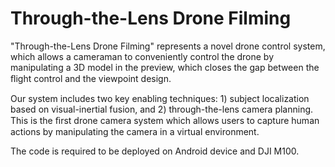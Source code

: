 # Through-the-Lens Drone Filming

"Through-the-Lens Drone Filming" represents a novel drone control system, which allows a cameraman to conveniently control the drone by manipulating a 3D model in the preview, which closes the gap between the ﬂight control and the viewpoint design. 

Our system includes two key enabling techniques: 1) subject localization based on visual-inertial fusion, and 2) through-the-lens camera planning. This is the ﬁrst drone camera system which allows users to capture human actions by manipulating the camera in a virtual environment. 

The code is required to be deployed on Android device and DJI M100. 

